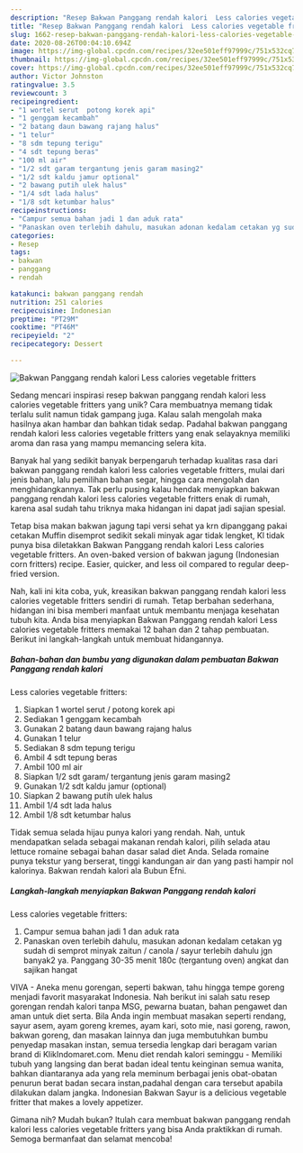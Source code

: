 ```yaml
---
description: "Resep Bakwan Panggang rendah kalori  Less calories vegetable fritters Anti Gagal"
title: "Resep Bakwan Panggang rendah kalori  Less calories vegetable fritters Anti Gagal"
slug: 1662-resep-bakwan-panggang-rendah-kalori-less-calories-vegetable-fritters-anti-gagal
date: 2020-08-26T00:04:10.694Z
image: https://img-global.cpcdn.com/recipes/32ee501eff97999c/751x532cq70/bakwan-panggang-rendah-kalori-less-calories-vegetable-fritters-foto-resep-utama.jpg
thumbnail: https://img-global.cpcdn.com/recipes/32ee501eff97999c/751x532cq70/bakwan-panggang-rendah-kalori-less-calories-vegetable-fritters-foto-resep-utama.jpg
cover: https://img-global.cpcdn.com/recipes/32ee501eff97999c/751x532cq70/bakwan-panggang-rendah-kalori-less-calories-vegetable-fritters-foto-resep-utama.jpg
author: Victor Johnston
ratingvalue: 3.5
reviewcount: 3
recipeingredient:
- "1 wortel serut  potong korek api"
- "1 genggam kecambah"
- "2 batang daun bawang rajang halus"
- "1 telur"
- "8 sdm tepung terigu"
- "4 sdt tepung beras"
- "100 ml air"
- "1/2 sdt garam tergantung jenis garam masing2"
- "1/2 sdt kaldu jamur optional"
- "2 bawang putih ulek halus"
- "1/4 sdt lada halus"
- "1/8 sdt ketumbar halus"
recipeinstructions:
- "Campur semua bahan jadi 1 dan aduk rata"
- "Panaskan oven terlebih dahulu, masukan adonan kedalam cetakan yg sudah di semprot minyak zaitun / canola / sayur terlebih dahulu jgn banyak2 ya. Panggang 30-35 menit 180c (tergantung oven) angkat dan sajikan hangat"
categories:
- Resep
tags:
- bakwan
- panggang
- rendah

katakunci: bakwan panggang rendah 
nutrition: 251 calories
recipecuisine: Indonesian
preptime: "PT29M"
cooktime: "PT46M"
recipeyield: "2"
recipecategory: Dessert

---
```



![Bakwan Panggang rendah kalori 
Less calories vegetable fritters](https://img-global.cpcdn.com/recipes/32ee501eff97999c/751x532cq70/bakwan-panggang-rendah-kalori-less-calories-vegetable-fritters-foto-resep-utama.jpg)

Sedang mencari inspirasi resep bakwan panggang rendah kalori 
less calories vegetable fritters yang unik? Cara membuatnya memang tidak terlalu sulit namun tidak gampang juga. Kalau salah mengolah maka hasilnya akan hambar dan bahkan tidak sedap. Padahal bakwan panggang rendah kalori 
less calories vegetable fritters yang enak selayaknya memiliki aroma dan rasa yang mampu memancing selera kita.

Banyak hal yang sedikit banyak berpengaruh terhadap kualitas rasa dari bakwan panggang rendah kalori 
less calories vegetable fritters, mulai dari jenis bahan, lalu pemilihan bahan segar, hingga cara mengolah dan menghidangkannya. Tak perlu pusing kalau hendak menyiapkan bakwan panggang rendah kalori 
less calories vegetable fritters enak di rumah, karena asal sudah tahu triknya maka hidangan ini dapat jadi sajian spesial.

Tetap bisa makan bakwan jagung tapi versi sehat ya krn dipanggang pakai cetakan Muffin disemprot sedikit sekali minyak agar tidak lengket, Kl tidak punya bisa diletakkan Bakwan Panggang rendah kalori Less calories vegetable fritters. An oven-baked version of bakwan jagung (Indonesian corn fritters) recipe. Easier, quicker, and less oil compared to regular deep-fried version.


Nah, kali ini kita coba, yuk, kreasikan bakwan panggang rendah kalori 
less calories vegetable fritters sendiri di rumah. Tetap berbahan sederhana, hidangan ini bisa memberi manfaat untuk membantu menjaga kesehatan tubuh kita. Anda bisa menyiapkan Bakwan Panggang rendah kalori 
Less calories vegetable fritters memakai 12 bahan dan 2 tahap pembuatan. Berikut ini langkah-langkah untuk membuat hidangannya.

<!--inarticleads1-->

##### Bahan-bahan dan bumbu yang digunakan dalam pembuatan Bakwan Panggang rendah kalori 
Less calories vegetable fritters:

1. Siapkan 1 wortel serut / potong korek api
1. Sediakan 1 genggam kecambah
1. Gunakan 2 batang daun bawang rajang halus
1. Gunakan 1 telur
1. Sediakan 8 sdm tepung terigu
1. Ambil 4 sdt tepung beras
1. Ambil 100 ml air
1. Siapkan 1/2 sdt garam/ tergantung jenis garam masing2
1. Gunakan 1/2 sdt kaldu jamur (optional)
1. Siapkan 2 bawang putih ulek halus
1. Ambil 1/4 sdt lada halus
1. Ambil 1/8 sdt ketumbar halus


Tidak semua selada hijau punya kalori yang rendah. Nah, untuk mendapatkan selada sebagai makanan rendah kalori, pilih selada atau lettuce romaine sebagai bahan dasar salad diet Anda. Selada romaine punya tekstur yang berserat, tinggi kandungan air dan yang pasti hampir nol kalorinya. Bakwan rendah kalori ala Bubun Efni. 

<!--inarticleads2-->

##### Langkah-langkah menyiapkan Bakwan Panggang rendah kalori 
Less calories vegetable fritters:

1. Campur semua bahan jadi 1 dan aduk rata
1. Panaskan oven terlebih dahulu, masukan adonan kedalam cetakan yg sudah di semprot minyak zaitun / canola / sayur terlebih dahulu jgn banyak2 ya. Panggang 30-35 menit 180c (tergantung oven) angkat dan sajikan hangat


VIVA - Aneka menu gorengan, seperti bakwan, tahu hingga tempe goreng menjadi favorit masyarakat Indonesia. Nah berikut ini salah satu resep gorengan rendah kalori tanpa MSG, pewarna buatan, bahan pengawet dan aman untuk diet serta. Bila Anda ingin membuat masakan seperti rendang, sayur asem, ayam goreng kremes, ayam kari, soto mie, nasi goreng, rawon, bakwan goreng, dan masakan lainnya dan juga membutuhkan bumbu penyedap masakan instan, semua tersedia lengkap dari beragam varian brand di KlikIndomaret.com. Menu diet rendah kalori seminggu - Memiliki tubuh yang langsing dan berat badan ideal tentu keinginan semua wanita, bahkan diantaranya ada yang rela meminum berbagai jenis obat-obatan penurun berat badan secara instan,padahal dengan cara tersebut apabila dilakukan dalam jangka. Indonesian Bakwan Sayur is a delicious vegetable fritter that makes a lovely appetizer. 

Gimana nih? Mudah bukan? Itulah cara membuat bakwan panggang rendah kalori 
less calories vegetable fritters yang bisa Anda praktikkan di rumah. Semoga bermanfaat dan selamat mencoba!
